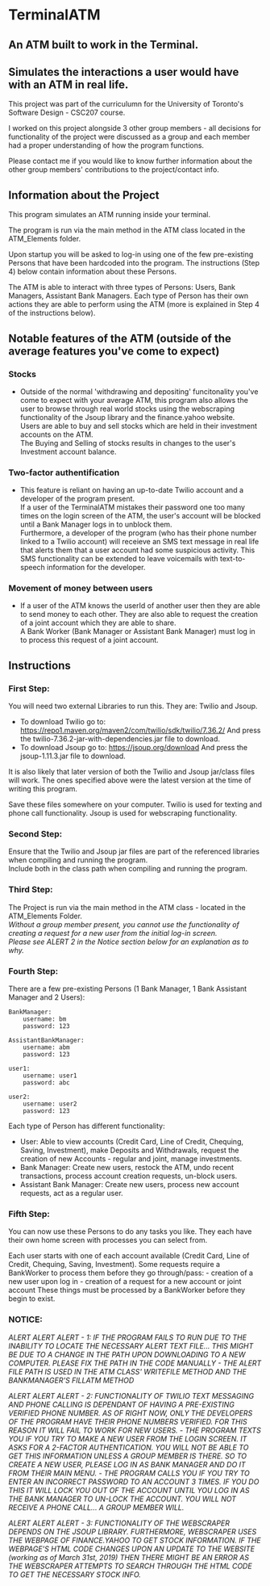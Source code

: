 # TerminalATM
## An ATM built to work in the Terminal. 
## Simulates the interactions a user would have with an ATM in real life.

This project was part of the curriculumn for the University of Toronto's Software Design - CSC207 course.

I worked on this project alongside 3 other group members - all decisions for functionality of the project were discussed as a group and each member
had a proper understanding of how the program functions.

Please contact me if you would like to know further information about the other group members' contributions to the project/contact info.

## Information about the Project
This program simulates an ATM running inside your terminal.

The program is run via the main method in the ATM class located in the ATM_Elements folder.

Upon startup you will be asked to log-in using one of the few pre-existing Persons that have been hardcoded
into the program. The instructions (Step 4) below contain information about these Persons.

The ATM is able to interact with three types of Persons: Users, Bank Managers, Assistant Bank Managers.
Each type of Person has their own actions they are able to perform using the ATM (more is explained in Step 4 of the instructions below).

## Notable features of the ATM (outside of the average features you've come to expect)
### Stocks
- Outside of the normal 'withdrawing and depositing' funcitonality you've come to expect with your average ATM, this program also allows the user to browse through
real world stocks using the webscraping functionality of the Jsoup library and the finance.yahoo website.<br/> Users are able to buy and sell stocks which are held in their
investment accounts on the ATM.<br/> The Buying and Selling of stocks results in changes to the user's Investment account balance.
### Two-factor authentification
- This feature is reliant on having an up-to-date Twilio account and a developer of the program present.<br/>
If a user of the TerminalATM mistakes their password one too many times on the login screen of the ATM, the user's account will be blocked until a Bank Manager logs in 
to unblock them.<br/> Furthermore, a developer of the program (who has their phone number linked to a Twilio account) will receieve an SMS text message in real life 
that alerts them that a user account had some suspicious activity. This SMS functionality can be extended to leave voicemails with text-to-speech information for the 
developer.
### Movement of money between users
- If a user of the ATM knows the userId of another user then they are able to send money to each other. They are also able to request the creation of a joint account
which they are able to share.<br/> A Bank Worker (Bank Manager or Assistant Bank Manager) must log in to process this request of a joint account.


## Instructions
### First Step:
You will need two external Libraries to run this. They are: Twilio and Jsoup.
- To download Twilio go to: https://repo1.maven.org/maven2/com/twilio/sdk/twilio/7.36.2/
        And press the twilio-7.36.2-jar-with-dependencies.jar file to download.
- To download Jsoup go to: https://jsoup.org/download
        And press the jsoup-1.11.3.jar  file to download.

It is also likely that later version of both the Twilio and Jsoup jar/class files will work.
The ones specified above were the latest version at the time of writing this program.

Save these files somewhere on your computer.
Twilio is used for texting and phone call functionality.
Jsoup is used for webscraping functionality.

### Second Step:
Ensure that the Twilio and Jsoup jar files are part of the referenced libraries when compiling and running the program.<br/>
Include both in the class path when compiling and running the program.

### Third Step:
The Project is run via the main method in the ATM class - located in the ATM_Elements Folder.<br/>
_Without a group member present, you cannot use the functionality of creating a request for a new user from the initial log-in screen._<br/>
_Please see ALERT 2 in the Notice section below for an explanation as to why._

### Fourth Step:
There are a few pre-existing Persons (1 Bank Manager, 1 Bank Assistant Manager and 2 Users):

    BankManager:
        username: bm
        password: 123

    AssistantBankManager:
        username: abm
        password: 123

    user1:
        username: user1
        password: abc

    user2:
        username: user2
        password: 123

Each type of Person has different functionality:
- User: Able to view accounts (Credit Card, Line of Credit, Chequing, Saving, Investment), make Deposits and Withdrawals, request the creation of new Accounts - regular and joint, manage investments.
- Bank Manager: Create new users, restock the ATM, undo recent transactions, process account creation requests, un-block users.
- Assistant Bank Manager: Create new users, process new account requests, act as a regular user.

### Fifth Step:
You can now use these Persons to do any tasks you like.
They each have their own home screen with processes you can select from.

Each user starts with one of each account available (Credit Card, Line of Credit, Chequing, Saving, Investment).
    Some requests require a BankWorker to process them before they go through/pass:
        - creation of a new user upon log in
        - creation of a request for a new account or joint account
        These things must be processed by a BankWorker before they begin to exist.

### NOTICE:
_ALERT ALERT ALERT - 1:_
    _IF THE PROGRAM FAILS TO RUN DUE TO THE INABILITY TO LOCATE THE NECESSARY ALERT TEXT FILE...
    THIS MIGHT BE DUE TO A CHANGE IN THE PATH UPON DOWNLOADING TO A NEW COMPUTER. PLEASE FIX THE PATH IN THE CODE MANUALLY
        - THE ALERT FILE PATH IS USED IN THE ATM CLASS' WRITEFILE METHOD AND THE BANKMANAGER'S FILLATM METHOD_

_ALERT ALERT ALERT - 2:
    FUNCTIONALITY OF TWILIO TEXT MESSAGING AND PHONE CALLING IS DEPENDANT OF HAVING A PRE-EXISTING VERIFIED PHONE NUMBER.
    AS OF RIGHT NOW, ONLY THE DEVELOPERS OF THE PROGRAM HAVE THEIR PHONE NUMBERS VERIFIED. FOR THIS REASON IT WILL FAIL TO WORK FOR NEW USERS.
        - THE PROGRAM TEXTS YOU IF YOU TRY TO MAKE A NEW USER FROM THE LOGIN SCREEN. IT ASKS FOR A 2-FACTOR AUTHENTICATION.
            YOU WILL NOT BE ABLE TO GET THIS INFORMATION UNLESS A GROUP MEMBER IS THERE. SO TO CREATE A NEW USER, PLEASE LOG IN AS BANK MANAGER
            AND DO IT FROM THEIR MAIN MENU.
        - THE PROGRAM CALLS YOU IF YOU TRY TO ENTER AN INCORRECT PASSWORD TO AN ACCOUNT 3 TIMES. IF YOU DO THIS IT WILL LOCK YOU OUT OF THE
        ACCOUNT UNTIL YOU LOG IN AS THE BANK MANAGER TO UN-LOCK THE ACCOUNT. YOU WILL NOT RECEIVE A PHONE CALL... A GROUP MEMBER WILL._

_ALERT ALERT ALERT - 3:
    FUNCTIONALITY OF THE WEBSCRAPER DEPENDS ON THE JSOUP LIBRARY. FURTHERMORE, WEBSCRAPER USES THE WEBPAGE OF FINANCE.YAHOO TO GET STOCK
    INFORMATION. IF THE WEBPAGE'S HTML CODE CHANGES UPON AN UPDATE TO THE WEBSITE (working as of March 31st, 2019) THEN THERE MIGHT BE AN ERROR
    AS THE WEBSCRAPER ATTEMPTS TO SEARCH THROUGH THE HTML CODE TO GET THE NECESSARY STOCK INFO._

